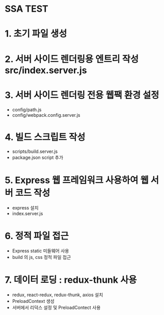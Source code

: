 # SSA TEST #

# 1. 초기 파일 생성

# 2. 서버 사이드 렌더링용 엔트리 작성 src/index.server.js

# 3. 서버 사이드 렌더링 전용 웹팩 환경 설정
- config/path.js
- config/webpack.config.server.js

# 4. 빌드 스크립트 작성
- scripts/build.server.js
- package.json script 추가

# 5. Express 웹 프레임워크 사용하여 웹 서버 코드 작성
- express 설치
- index.server.js

# 6. 정적 파일 접근
- Express static 미들웨어 사용
- build 의 js, css 정적 파일 접근

# 7. 데이터 로딩 : redux-thunk 사용
- redux, react-redux, redux-thunk, axios 설치
- PreloadContext 생성 
- 서버에서 리덕스 설정 및 PreloadContect 사용
